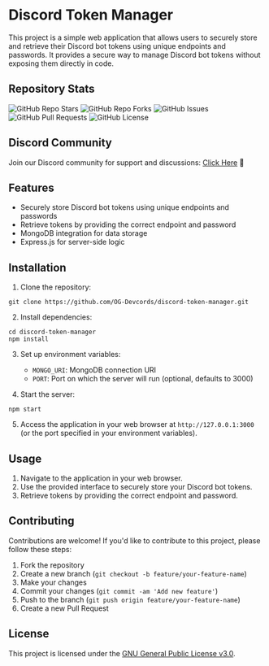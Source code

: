 # Discord Token Manager

This project is a simple web application that allows users to securely store and retrieve their Discord bot tokens using unique endpoints and passwords. It provides a secure way to manage Discord bot tokens without exposing them directly in code.

## Repository Stats

![GitHub Repo Stars](https://img.shields.io/github/stars/OG-Devcords/Discord-Token-Manager?style=for-the-badge)
![GitHub Repo Forks](https://img.shields.io/github/forks/OG-Devcords/Discord-Token-Manager?style=for-the-badge)
![GitHub Issues](https://img.shields.io/github/issues/OG-Devcords/Discord-Token-Manager?style=for-the-badge)
![GitHub Pull Requests](https://img.shields.io/github/issues-pr/OG-Devcords/Discord-Token-Manager?style=for-the-badge)
![GitHub License](https://img.shields.io/github/license/OG-Devcords/Discord-Token-Manager?style=for-the-badge)

## Discord Community

Join our Discord community for support and discussions: [Click Here](https://discord.gg/Pv8WgVQrwY) 🙂
## Features

- Securely store Discord bot tokens using unique endpoints and passwords
- Retrieve tokens by providing the correct endpoint and password
- MongoDB integration for data storage
- Express.js for server-side logic

## Installation

1. Clone the repository:

```
git clone https://github.com/OG-Devcords/discord-token-manager.git
```

2. Install dependencies:

```
cd discord-token-manager
npm install
```

3. Set up environment variables:

   - `MONGO_URI`: MongoDB connection URI
   - `PORT`: Port on which the server will run (optional, defaults to 3000)

4. Start the server:

```
npm start
```

5. Access the application in your web browser at `http://127.0.0.1:3000` (or the port specified in your environment variables).

## Usage

1. Navigate to the application in your web browser.
2. Use the provided interface to securely store your Discord bot tokens.
3. Retrieve tokens by providing the correct endpoint and password.

## Contributing

Contributions are welcome! If you'd like to contribute to this project, please follow these steps:

1. Fork the repository
2. Create a new branch (`git checkout -b feature/your-feature-name`)
3. Make your changes
4. Commit your changes (`git commit -am 'Add new feature'`)
5. Push to the branch (`git push origin feature/your-feature-name`)
6. Create a new Pull Request

## License

This project is licensed under the [GNU General Public License v3.0](LICENSE).
